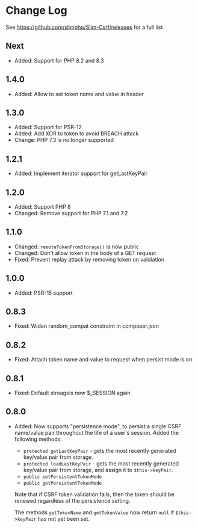 # Change Log

See https://github.com/slimphp/Slim-Csrf/releases for a full list

## Next

- Added: Support for PHP 8.2 and 8.3

## 1.4.0

- Added: Allow to set token name and value in header

## 1.3.0

- Added: Support for PSR-12
- Added: Add XOR to token to avoid BREACH attack
- Change: PHP 7.3 is no longer supported

## 1.2.1

- Added: Implement iterator support for getLastKeyPair

## 1.2.0

- Added: Support PHP 8
- Changed: Remove support for PHP 7.1 and 7.2

## 1.1.0

- Changed: `remoteTokenFromStorage()` is now public
- Changed: Don't allow token in the body of a GET request
- Fixed: Prevent replay attack by removing token on valdiation

## 1.0.0

- Added: PSR-15 support

## 0.8.3

 - Fixed: Widen random_compat constraint in composer.json

## 0.8.2

- Fixed: Attach token name and value to request when persist mode is on

## 0.8.1

- Fixed: Default stroageis now $_SESSION again

## 0.8.0

- Added: Now supports "persistence mode", to persist a single CSRF name/value pair throughout the life of a user's session.  Added the following methods:

  - `protected getLastKeyPair` - gets the most recently generated key/value pair from storage.
  - `protected loadLastKeyPair` - gets the most recently generated key/value pair from storage, and assign it to `$this->keyPair`.
  - `public setPersistentTokenMode`
  - `public getPersistentTokenMode`

  Note that if CSRF token validation fails, then the token should be renewed regardless of the persistence setting.
    
  The methods `getTokenName` and `getTokenValue` now return `null` if `$this->keyPair` has not yet been set.

